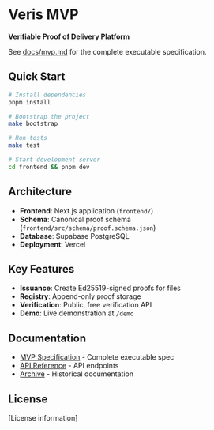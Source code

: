 # Veris MVP

**Verifiable Proof of Delivery Platform**

See [docs/mvp.md](docs/mvp.md) for the complete executable specification.

## Quick Start

```bash
# Install dependencies
pnpm install

# Bootstrap the project
make bootstrap

# Run tests
make test

# Start development server
cd frontend && pnpm dev
```

## Architecture

- **Frontend**: Next.js application (`frontend/`)
- **Schema**: Canonical proof schema (`frontend/src/schema/proof.schema.json`)
- **Database**: Supabase PostgreSQL
- **Deployment**: Vercel

## Key Features

- **Issuance**: Create Ed25519-signed proofs for files
- **Registry**: Append-only proof storage
- **Verification**: Public, free verification API
- **Demo**: Live demonstration at `/demo`

## Documentation

- [MVP Specification](docs/mvp.md) - Complete executable spec
- [API Reference](docs/api.md) - API endpoints
- [Archive](docs/archive/) - Historical documentation

## License

[License information]
